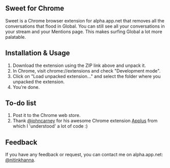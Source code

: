 Sweet for Chrome
-----------------

Sweet is a Chrome browser extension for alpha.app.net that removes all the conversations
that flood in Global. You can still see all your conversations in your stream and your
Mentions page. This makes surfing Global a lot more palatable.

Installation & Usage
--------------------

1. Download the extension using the ZIP link above and unpack it.
2. In Chrome, visit chrome://extensions and check
   "Development mode".
3. Click on "Load unpacked extension..." and select the folder where you
   unpacked the extension.
4. You're done.

To-do list
----------

1. Post it to the Chrome web store.
2. Thank [@johncarney](http://alpha.app.net/johncarney) for his awesome Chrome extension [Applus](https://github.com/johncarney/applus) from which I 'understood' a lot of code :)

Feedback
--------

If you have any feedback or request, you can contact me on alpha.app.net:
[@nitinkhanna](http://alpha.app.net/nitinkhanna).